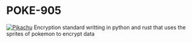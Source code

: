 # POKE-905 
[![Pikachu](https://img.pokemondb.net/sprites/ruby-sapphire/shiny/pikachu.png)](https://pokemondb.net/pokedex/pikachu)
 Encryption standard writting in python and rust that uses the sprites of pokemon to encrypt data

